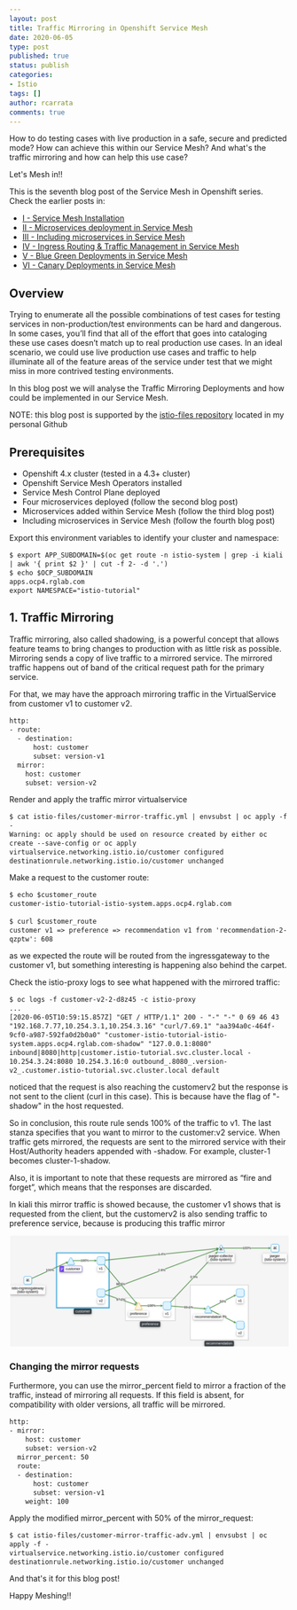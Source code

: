 ```yaml
---
layout: post
title: Traffic Mirroring in Openshift Service Mesh
date: 2020-06-05
type: post
published: true
status: publish
categories:
- Istio
tags: []
author: rcarrata
comments: true
---
```


How to do testing cases with live production in a safe, secure and predicted mode? How can achieve
this within our Service Mesh? And what's the traffic mirroring and how can help this use case?

Let's Mesh in!!

This is the seventh blog post of the Service Mesh in Openshift series. Check the earlier posts in:

* [I - Service Mesh Installation](https://rcarrata.com/istio/service-mesh-installation/)
* [II - Microservices deployment in Service Mesh](https://rcarrata.com/istio/microservices-deployment-in-service-mesh/)
* [III - Including microservices in Service Mesh](https://rcarrata.com/istio/adding-microservices-within-mesh/)
* [IV - Ingress Routing & Traffic Management in Service Mesh](https://rcarrata.com/istio/ingress-routing-service-mesh/)
* [V - Blue Green Deployments in Service Mesh](https://rcarrata.com/istio/blue-green-in-service-mesh/)
* [VI - Canary Deployments in Service Mesh](https://rcarrata.com/istio/traffic-mirroring-in-service-mesh/)

## Overview

Trying to enumerate all the possible combinations of test cases for testing services in non-production/test environments can be hard and dangerous.
In some cases, you’ll find that all of the effort that goes into cataloging these use cases doesn’t match up to real production use cases.
In an ideal scenario, we could use live production use cases and traffic to help illuminate all of the feature areas of the service under test that we might miss in more contrived testing environments.

In this blog post we will analyse the Traffic Mirroring Deployments and how could be implemented in our Service Mesh.

NOTE: this blog post is supported by the [istio-files repository](https://github.com/rcarrata/istio-files) located in my personal Github

## Prerequisites

* Openshift 4.x cluster (tested in a 4.3+ cluster)
* Openshift Service Mesh Operators installed
* Service Mesh Control Plane deployed
* Four microservices deployed (follow the second blog post)
* Microservices added within Service Mesh (follow the third blog post)
* Including microservices in Service Mesh (follow the fourth blog post)

Export this environment variables to identify your cluster and namespace:

```
$ export APP_SUBDOMAIN=$(oc get route -n istio-system | grep -i kiali | awk '{ print $2 }' | cut -f 2- -d '.')
$ echo $OCP_SUBDOMAIN
apps.ocp4.rglab.com
export NAMESPACE="istio-tutorial"
```

## 1. Traffic Mirroring

Traffic mirroring, also called shadowing, is a powerful concept that allows feature teams to bring changes to production with as little risk as possible. Mirroring sends a copy of live traffic to a mirrored service. The mirrored traffic happens out of band of the critical request path for the primary service.

For that, we may have the approach mirroring traffic in the VirtualService from customer v1 to customer v2.

```
http:
- route:
  - destination:
      host: customer
      subset: version-v1
  mirror:
    host: customer
    subset: version-v2
```

Render and apply the traffic mirror virtualservice

```
$ cat istio-files/customer-mirror-traffic.yml | envsubst | oc apply -f -
Warning: oc apply should be used on resource created by either oc create --save-config or oc apply
virtualservice.networking.istio.io/customer configured
destinationrule.networking.istio.io/customer unchanged
```

Make a request to the customer route:

```
$ echo $customer_route
customer-istio-tutorial-istio-system.apps.ocp4.rglab.com

$ curl $customer_route
customer v1 => preference => recommendation v1 from 'recommendation-2-qzptw': 608
```

as we expected the route will be routed from the ingressgateway to the customer v1, but something interesting is happening also behind the carpet.

Check the istio-proxy logs to see what happened with the mirrored traffic:

```
$ oc logs -f customer-v2-2-d8z45 -c istio-proxy
...
[2020-06-05T10:59:15.857Z] "GET / HTTP/1.1" 200 - "-" "-" 0 69 46 43 "192.168.7.77,10.254.3.1,10.254.3.16" "curl/7.69.1" "aa394a0c-464f-9cf0-a987-592fa0d2b0a0" "customer-istio-tutorial-istio-system.apps.ocp4.rglab.com-shadow" "127.0.0.1:8080" inbound|8080|http|customer.istio-tutorial.svc.cluster.local - 10.254.3.24:8080 10.254.3.16:0 outbound_.8080_.version-v2_.customer.istio-tutorial.svc.cluster.local default
```

noticed that the request is also reaching the customerv2 but the response is not sent to the client (curl in this case). This is because have the flag of "-shadow" in the host requested.

So in conclusion, this route rule sends 100% of the traffic to v1. The last stanza specifies that you want to mirror
to the customer:v2 service. When traffic gets mirrored, the requests are sent to the mirrored service
with their Host/Authority headers appended with -shadow. For example, cluster-1 becomes
cluster-1-shadow.

Also, it is important to note that these requests are mirrored as “fire and forget”, which means that the responses are discarded.

In kiali this mirror traffic is showed because, the customer v1 shows that is requested from the
client, but the customerv2 is also sending traffic to preference service, because is producing this traffic mirror

[![](/images/istio7.png "Istio Traffic Mirroring")]({{site.url}}/images/istio7.png)

### Changing the mirror requests

Furthermore, you can use the mirror_percent field to mirror a fraction of the traffic, instead of mirroring all
requests. If this field is absent, for compatibility with older versions, all traffic will be mirrored.

```
http:
- mirror:
    host: customer
    subset: version-v2
  mirror_percent: 50
  route:
  - destination:
      host: customer
      subset: version-v1
    weight: 100
```

Apply the modified mirror_percent with 50% of the mirror_request:

```
$ cat istio-files/customer-mirror-traffic-adv.yml | envsubst | oc apply -f -
virtualservice.networking.istio.io/customer configured
destinationrule.networking.istio.io/customer unchanged
```

And that's it for this blog post!

Happy Meshing!!
